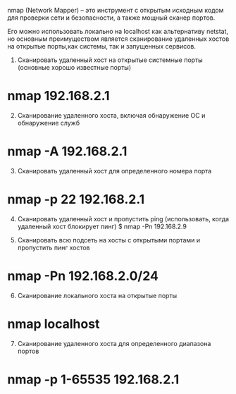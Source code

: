 nmap (Network Mapper) – это инструмент с открытым исходным кодом для проверки сети и безопасности, а также мощный сканер портов.

Его можно использовать локально на localhost как альтернативу netstat, но основным преимуществом является сканирование удаленных хостов на открытые порты,как системы, так и  запущенных сервисов.

1. Сканировать удаленный хост на открытые системные порты (основные хорошо известные порты)
# nmap 192.168.2.1

2. Сканирование удаленного хоста, включая обнаружение ОС и обнаружение служб
# nmap -A 192.168.2.1

3. Сканировать удаленный хост для определенного номера порта
# nmap -p 22 192.168.2.1

4. Сканировать удаленный хост и пропустить ping (использовать, когда удаленный хост блокирует пинг)
$ nmap -Pn 192.168.2.9

5. Сканировать всю подсеть на хосты с открытыми портами и пропустить пинг хостов
# nmap -Pn 192.168.2.0/24

6. Сканирование локального хоста на открытые порты
# nmap localhost

7. Сканирование удаленного хоста для определенного диапазона портов
# nmap -p 1-65535 192.168.2.1
